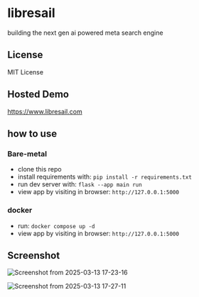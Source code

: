 # libresail
building the next gen ai powered meta search engine

## License
MIT License 

## Hosted Demo
https://www.libresail.com

## how to use
### Bare-metal
- clone this repo
- install requirements with: `pip install -r requirements.txt`
- run dev server with: `flask --app main run`
- view app by visiting in browser: `http://127.0.0.1:5000`

### docker
- run: `docker compose up -d`
- view app by visiting in browser: `http://127.0.0.1:5000`

## Screenshot

![Screenshot from 2025-03-13 17-23-16](https://github.com/user-attachments/assets/fc6ed4c4-7d3b-4a75-acab-968341621771)

![Screenshot from 2025-03-13 17-27-11](https://github.com/user-attachments/assets/eae60eb4-ccd6-4003-be55-1f118fc3eef7)
